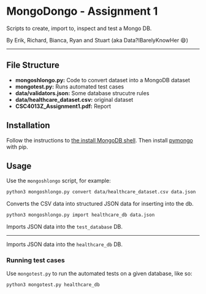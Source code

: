 
# MongoDongo - Assignment 1

Scripts to create, import to, inspect and test a Mongo DB.

By Erik, Richard, Bianca, Ryan and Stuart (aka Data?IBarelyKnowHer :smile:)

***

## File Structure

 - **mongoshlongo.py:** Code to convert dataset into a MongoDB dataset
 - **mongotest.py:** Runs automated test cases
 - **data/validators.json:** Some database strucutre rules
 - **data/healthcare_dataset.csv:** original dataset
 - **CSC4013Z_Assignment1.pdf:** Report 

## Installation

Follow the instructions to [the install MongoDB shell](https://www.mongodb.com/docs/manual/administration/install-community/).
Then install [pymongo](https://pymongo.readthedocs.io/en/stable/installation.html) with pip.

## Usage

Use the `mongoshlongo` script, for example:

```bash
python3 mongoshlongo.py convert data/healthcare_dataset.csv data.json
```
Converts the CSV data into structured JSON data for inserting into the db.

```bash
python3 mongoshlongo.py import healthcare_db data.json
```
Imports JSON data into the `test_database` DB.
***
Imports JSON data into the `healthcare_db` DB.

### Running test cases

Use `mongotest.py` to run the automated tests on a given database, like so:
```bash
python3 mongotest.py healthcare_db
```